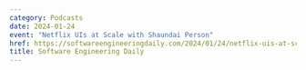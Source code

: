 ```yaml
---
category: Podcasts
date: 2024-01-24
event: "Netflix UIs at Scale with Shaundai Person"
href: https://softwareengineeringdaily.com/2024/01/24/netflix-uis-at-scale-with-shaundai-person/
title: Software Engineering Daily
---
```

